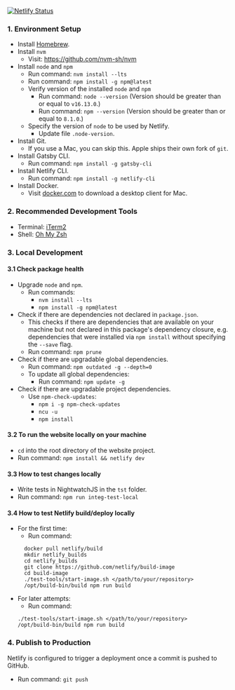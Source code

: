 [![Netlify Status](https://api.netlify.com/api/v1/badges/5030219c-6ce7-43ee-a638-9431aa02e216/deploy-status)](https://app.netlify.com/sites/drewwei/deploys)

### 1. Environment Setup
* Install [Homebrew](https://docs.brew.sh/Installation).
* Install `nvm`
  * Visit: https://github.com/nvm-sh/nvm
* Install `node` and `npm`
  * Run command: `nvm install --lts`
  * Run command: `npm install -g npm@latest`
  * Verify version of the installed `node` and `npm`
    * Run command: `node --version` (Version should be greater than or equal to `v16.13.0`.)
    * Run command: `npm --version` (Version should be greater than or equal to `8.1.0`.)
  * Specify the version of `node` to be used by Netlify.
    * Update file `.node-version`.
* Install Git.
  * If you use a Mac, you can skip this. Apple ships their own fork of `git`.
* Install Gatsby CLI.
  * Run command: `npm install -g gatsby-cli`
* Install Netlify CLI.
  * Run command: `npm install -g netlify-cli`
* Install Docker.
  * Visit [docker.com](https://www.docker.com/) to download a desktop client for Mac.

### 2. Recommended Development Tools
* Terminal: [iTerm2](https://www.iterm2.com/)
* Shell: [Oh My Zsh](https://github.com/robbyrussell/oh-my-zsh)

### 3. Local Development
#### 3.1 Check package health
* Upgrade `node` and `npm`.
  * Run commands:
    * `nvm install --lts`
    * `npm install -g npm@latest`
* Check if there are dependencies not declared in `package.json`.
  * This checks if there are dependencies that are available on your machine but not declared in this package's dependency closure, e.g. dependencies that were installed via `npm install` without specifying the `--save` flag.
  * Run command: `npm prune`
* Check if there are upgradable global dependencies.
  * Run command: `npm outdated -g --depth=0`
  * To update all global dependencies:
    * Run command: `npm update -g`
* Check if there are upgradable project dependencies.
  * Use `npm-check-updates`:
    * `npm i -g npm-check-updates`
    * `ncu -u`
    * `npm install`

#### 3.2 To run the website locally on your machine
* `cd` into the root directory of the website project.
* Run command: `npm install && netlify dev`

#### 3.3 How to test changes locally
* Write tests in NightwatchJS in the `tst` folder.
* Run command: `npm run integ-test-local`

#### 3.4 How to test Netlify build/deploy locally
* For the first time:
  * Run command:
  ```
    docker pull netlify/build
    mkdir netlify_builds
    cd netlify_builds
    git clone https://github.com/netlify/build-image
    cd build-image
    ./test-tools/start-image.sh </path/to/your/repository>
    /opt/build-bin/build npm run build
  ```
* For later attempts:
  * Run command:
  ```
  ./test-tools/start-image.sh </path/to/your/repository>
  /opt/build-bin/build npm run build
  ```

### 4. Publish to Production
Netlify is configured to trigger a deployment once a commit is pushed to GitHub.

* Run command: `git push`
